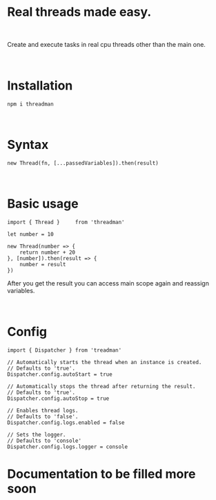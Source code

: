 # **Real threads made easy.**

<br />

Create and execute tasks in real cpu threads other than the main one.

<br />

# Installation
```
npm i threadman
```


<br />

# Syntax

```
new Thread(fn, [...passedVariables]).then(result)
```

<br />

# Basic usage

```
import { Thread }     from 'threadman'

let number = 10

new Thread(number => {
    return number + 20
}, [number]).then(result => {
    number = result
})
```
After you get the result you can access main scope again and reassign variables.

<br />

# Config

```
import { Dispatcher } from 'treadman'

// Automatically starts the thread when an instance is created.
// Defaults to 'true'.
Dispatcher.config.autoStart = true

// Automatically stops the thread after returning the result.
// Defaults to 'true'.
Dispatcher.config.autoStop = true

// Enables thread logs.
// Defaults to 'false'.
Dispatcher.config.logs.enabled = false

// Sets the logger.
// Defaults to 'console'
Dispatcher.config.logs.logger = console
```

# **Documentation to be filled more soon**